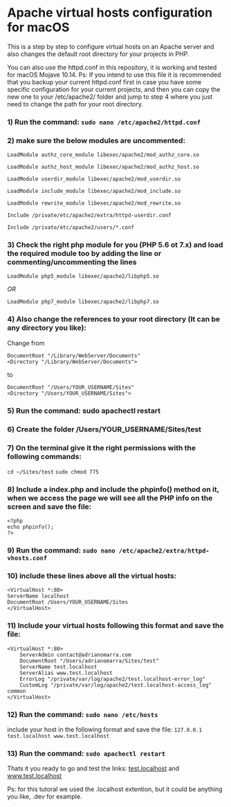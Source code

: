 # Apache virtual hosts configuration for macOS
This is a step by step to configure virtual hosts on an Apache server and also changes the default root directory 
for your projects in PHP. 

You can also use the httpd.conf in this repository, it is working and tested for macOS Mojave 10.14. 
Ps: If you intend to use this file it is recommended that you backup your current httpd.conf first in case you have some specific configuration for your current projects, and then you can copy the new one to your /etc/apache2/ folder and jump to step 4 where you just need to change the path for your root directory.

### 1) Run the command: `sudo nano /etc/apache2/httpd.conf`

### 2) make sure the below modules are uncommented:

`LoadModule authz_core_module libexec/apache2/mod_authz_core.so`

`LoadModule authz_host_module libexec/apache2/mod_authz_host.so`

`LoadModule userdir_module libexec/apache2/mod_userdir.so`

`LoadModule include_module libexec/apache2/mod_include.so`

`LoadModule rewrite_module libexec/apache2/mod_rewrite.so`

`Include /private/etc/apache2/extra/httpd-userdir.conf`

`Include /private/etc/apache2/users/*.conf`

### 3) Check the right php module for you (PHP 5.6 ot 7.x) and load the required module too by adding the line or commenting/uncommenting the lines

`LoadModule php5_module libexec/apache2/libphp5.so`

*OR*

`LoadModule php7_module libexec/apache2/libphp7.so`


### 4) Also change the references to your root directory (It can be any directory you like): 
Change from
```
DocumentRoot "/Library/WebServer/Documents"
<Directory "/Library/WebServer/Documents">
```
to
```
DocumentRoot "/Users/YOUR_USERNAME/Sites"
<Directory "/Users/YOUR_USERNAME/Sites">
```
### 5) Run the command: sudo apachectl restart

### 6) Create the folder /Users/YOUR_USERNAME/Sites/test

### 7) On the terminal give it the right permissions with the following commands: 
`cd ~/Sites/test`
`sudo chmod 775`

### 8) Include a index.php and include the phpinfo() method on it, when we access the page we will see all the PHP info on the screen and save the file:
```
<?php 
echo phpinfo();
?>
```

### 9) Run the command: `sudo nano /etc/apache2/extra/httpd-vhosts.conf`

### 10) include these lines above all the virtual hosts:
```
<VirtualHost *:80>
ServerName localhost
DocumentRoot /Users/YOUR_USERNAME/Sites
</VirtualHost>
```

### 11) Include your virtual hosts following this format and save the file:
```
<VirtualHost *:80>
    ServerAdmin contact@adrianomarra.com
    DocumentRoot "/Users/adrianomarra/Sites/test"
    ServerName test.localhost
    ServerAlias www.test.localhost
    ErrorLog "/private/var/log/apache2/test.localhost-error_log"
    CustomLog "/private/var/log/apache2/test.localhost-access_log" common
</VirtualHost>
```
### 12) Run the command: `sudo nano /etc/hosts`

include your host in the following format and save the file:
`127.0.0.1       test.localhost www.test.localhost`

### 13) Run the command: `sudo apachectl restart`

Thats it you ready to go and test the links: [test.localhost](test.localhost) and www.test.localhost

Ps: for this tutoral we used the .localhost extention, but it could be anything you like, .dev for example.
